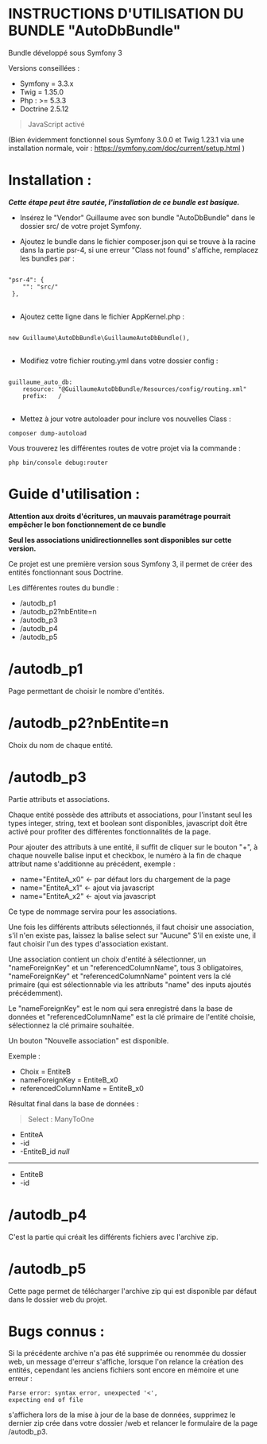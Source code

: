 INSTRUCTIONS D'UTILISATION DU BUNDLE "AutoDbBundle"
===================================================

Bundle développé sous Symfony 3

Versions conseillées : 

* Symfony = 3.3.x
* Twig = 1.35.0
* Php : >= 5.3.3
* Doctrine 2.5.12

> JavaScript activé

(Bien évidemment fonctionnel sous Symfony 3.0.0 et Twig 1.23.1 via une installation normale, voir : https://symfony.com/doc/current/setup.html )

Installation : 
==============

_**Cette étape peut être sautée, l'installation de ce bundle est basique.**_

- Insérez le "Vendor" Guillaume avec son bundle "AutoDbBundle" dans le dossier src/ de votre projet Symfony.

- Ajoutez le bundle dans le fichier composer.json qui se trouve à la racine dans la partie psr-4, si une erreur "Class not found" s'affiche, remplacez les bundles par :

<pre>
<code>
"psr-4": {
    "": "src/"
 },
</code>
</pre>

- Ajoutez cette ligne dans le fichier AppKernel.php : 

<pre>
<code>
new Guillaume\AutoDbBundle\GuillaumeAutoDbBundle(),
</code>
</pre>

- Modifiez votre fichier routing.yml dans votre dossier config :

<pre>
<code>
guillaume_auto_db:
    resource: "@GuillaumeAutoDbBundle/Resources/config/routing.xml"
    prefix:   /
</code>
</pre>

- Mettez à jour votre autoloader pour inclure vos nouvelles Class :
<pre><code>composer dump-autoload</code></pre>

Vous trouverez les différentes routes de votre projet via la commande :
<pre><code>php bin/console debug:router</code></pre>

Guide d'utilisation : 
=============

**Attention aux droits d'écritures, un mauvais paramétrage pourrait empêcher le bon fonctionnement de ce bundle**

**Seul les associations unidirectionnelles sont disponibles sur cette version.**

Ce projet est une première version sous Symfony 3, il permet de créer des entités fonctionnant sous Doctrine.

Les différentes routes du bundle : 

* /autodb_p1
* /autodb_p2?nbEntite=n
* /autodb_p3
* /autodb_p4
* /autodb_p5

/autodb_p1
==========

Page permettant de choisir le nombre d'entités.

/autodb_p2?nbEntite=n
=====================

Choix du nom de chaque entité.

/autodb_p3
==========

Partie attributs et associations.

Chaque entité possède des attributs et associations, pour l'instant seul les types integer, string, text et boolean sont disponibles, javascript doit être activé pour profiter des différentes fonctionnalités de la page.

Pour ajouter des attributs à une entité, il suffit de cliquer sur le bouton "+", à chaque nouvelle balise input et checkbox, le numéro à la fin de chaque attribut name s'additionne au précédent, exemple :
- name="EntiteA_x0" <- par défaut lors du chargement de la page
- name="EntiteA_x1" <- ajout via javascript
- name="EntiteA_x2" <- ajout via javascript

Ce type de nommage servira pour les associations.

Une fois les différents attributs sélectionnés, il faut choisir une association, s'il n'en existe pas, laissez la balise select sur "Aucune"
S'il en existe une, il faut choisir l'un des types d'association existant.

Une association contient un choix d'entité à sélectionner, un "nameForeignKey" et un "referencedColumnName", tous 3 obligatoires, "nameForeignKey" et "referencedColumnName" pointent vers la clé primaire (qui est sélectionnable via les attributs "name" des inputs ajoutés précédemment).

Le "nameForeignKey" est le nom qui sera enregistré dans la base de données et "referencedColumnName" est la clé primaire de l'entité choisie, sélectionnez la clé primaire souhaitée.

Un bouton "Nouvelle association" est disponible.

Exemple : 
* Choix = EntiteB
* nameForeignKey = EntiteB_x0
* referencedColumnName = EntiteB_x0

Résultat final dans la base de données :

> Select : ManyToOne

* EntiteA
* -id
* -EntiteB_id _null_
-------------------
* EntiteB
* -id

/autodb_p4
==========

C'est la partie qui créait les différents fichiers avec l'archive zip.

/autodb_p5
==========

Cette page permet de télécharger l'archive zip qui est disponible par défaut dans le dossier web du projet.

Bugs connus :
=============

Si la précédente archive n'a pas été supprimée ou renommée du dossier web, un message d'erreur s'affiche, lorsque l'on relance la création des entités, cependant les anciens fichiers sont encore en mémoire et une erreur : <pre><code>Parse error: syntax error, unexpected '<', expecting end of file</code></pre> s'affichera lors de la mise à jour de la base de données, supprimez le dernier zip crée dans votre dossier /web et relancer le formulaire de la page /autodb_p3.
